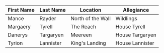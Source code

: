 First Name | Last Name | Location          | Allegiance
-----------|-----------|-------------------|----------------
Mance      | Rayder    | North of the Wall | Wildlings
Margaery   | Tyrell    | The Reach         | House Tyrell
Danerys    | Targaryen | Meereen           | House Targaryen
Tyrion     | Lannister | King's Landing    | House Lannister
